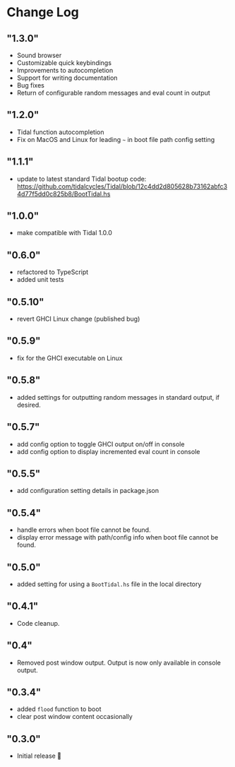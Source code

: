 # Change Log

## "1.3.0"

- Sound browser
- Customizable quick keybindings
- Improvements to autocompletion
- Support for writing documentation
- Bug fixes
- Return of configurable random messages and eval count in output

## "1.2.0"

- Tidal function autocompletion
- Fix on MacOS and Linux for leading `~` in boot file path config setting

## "1.1.1"

- update to latest standard Tidal bootup code: https://github.com/tidalcycles/Tidal/blob/12c4dd2d805628b73162abfc34d77f5dd0c825b8/BootTidal.hs

## "1.0.0"
- make compatible with Tidal 1.0.0

## "0.6.0"
- refactored to TypeScript
- added unit tests

## "0.5.10"
- revert GHCI Linux change (published bug)

## "0.5.9"
- fix for the GHCI executable on Linux

## "0.5.8"
- added settings for outputting random messages in standard output, if desired.

## "0.5.7"
- add config option to toggle GHCI output on/off in console
- add config option to display incremented eval count in console

## "0.5.5"
- add configuration setting details in package.json

## "0.5.4"
- handle errors when boot file cannot be found.
- display error message with path/config info when boot file cannot be found.

## "0.5.0"
- added setting for using a `BootTidal.hs` file in the local directory

## "0.4.1"
- Code cleanup.

## "0.4"
- Removed post window output. Output is now only available in console output.

## "0.3.4"
- added `flood` function to boot
- clear post window content occasionally

## "0.3.0"
- Initial release 🎉


